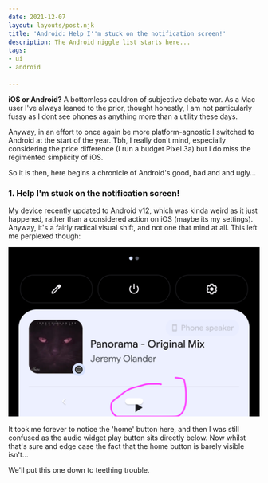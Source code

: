 ```yaml
---
date: 2021-12-07
layout: layouts/post.njk
title: 'Android: Help I''m stuck on the notification screen!'
description: The Android niggle list starts here...
tags:
- ui
- android

---
```

**iOS or Android?** A bottomless cauldron of subjective debate war. As a Mac user I've always leaned to the prior, thought honestly, I am not particularly fussy as I dont see phones as anything more than a utility these days.

Anyway, in an effort to once again be more platform-agnostic I switched to Android at the start of the year.  Tbh, I really don't mind, especially considering the price difference (I run a budget Pixel 3a) but I do miss the regimented simplicity of iOS.

So it is then, here begins a chronicle of Android's good, bad and and ugly...

### 1. Help I'm stuck on the notification screen!

My device recently updated to Android v12, which was kinda weird as it just happened, rather than a considered action on iOS (maybe its my settings). Anyway, it's a fairly radical visual shift, and not one that mind at all. This left me perplexed though:

![](/img/2021/12/07/screenshot_20211206-183834.png)

It took me forever to notice the 'home' button here, and then I was still confused as the audio widget  play button sits directly below. Now whilst that's sure and edge case the fact that the home button is barely visible isn't...

We'll put this one down to teething trouble.